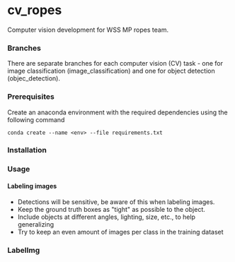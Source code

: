 # cv_ropes
Computer vision development for WSS MP ropes team.

### Branches
There are separate branches for each computer vision (CV) task - one for image classification (image_classification) and one for object detection (objec_detection).

### Prerequisites
Create an anaconda environment with the required dependencies using the following command

`conda create --name <env> --file requirements.txt`
### Installation

### Usage

#### Labeling images
- Detections will be sensitive, be aware of this when labeling images.
- Keep the ground truth boxes as "tight" as possible to the object. 
- Include objects at different angles, lighting, size, etc., to help generalizing 
- Try to keep an even amount of images per class in the training dataset


### LabelImg

